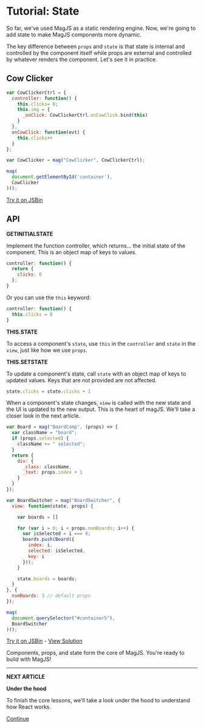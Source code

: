 # Tutorial: State

So far, we've used MagJS as a static rendering engine. Now, we're going to add state to make MagJS components more dynamic.

The key difference between `props` and `state` is that state is internal and controlled by the component itself while props are external and controlled by whatever renders the component.
Let's see it in practice.

## Cow Clicker

```js
var CowClickerCtrl = {
  controller: function() {
    this.clicks= 0;
    this.img = {
      _onClick: CowClickerCtrl.onCowClick.bind(this)
    }        
  },
  onCowClick: function(evt) {
    this.clicks++
  }
};

var CowClicker = mag("CowClicker", CowClickerCtrl);

mag(
  document.getElementById('container'),
  CowClicker
)();
```
[Try it on JSBin](http://jsbin.com/lumapofufo/edit?js,output)


## API
**GETINITIALSTATE**

Implement the function controller, which returns... the initial state of the component. This is an object map of keys to values.

```js
controller: function() {
  return {
    clicks: 0
  };
}
```

Or you can use the `this` keyword:

```js
controller: function() {
  this.clicks = 0
}
```

**THIS.STATE**

To access a component's `state`, use `this` in the `controller` and `state` in the `view`, just like how we use `props`.

**THIS.SETSTATE**

To update a component's state, call `state` with an object map of keys to updated values. Keys that are not provided are not affected.

```js
state.clicks = state.clicks + 1
```

When a component's state changes, `view` is called with the new state and the UI is updated to the new output. This is the heart of magJS. We'll take a closer look in the next article.

```js
var Board = mag("BoardComp", (props) => {
  var className = "board";
  if (props.selected) {
    className += " selected";
  }
  return {
    div: {
      _class: className,
      _text: props.index + 1
    }
  }
});

var BoardSwitcher = mag("BoardSwitcher", {
  view: function(state, props) {

    var boards = []

    for (var i = 0; i < props.numBoards; i++) {
      var isSelected = i === 0;
      boards.push(Board({
        index: i,
        selected: isSelected,
        key: i
      }));
    }

    state.boards = boards;
  }
}, {
  numBoards: 3 // default props
});

mag(
  document.querySelector("#container5"),
  BoardSwitcher
)();
```
[Try it on JSBin](http://jsbin.com/voyokacife/edit?js,output) - [View Solution](http://jsbin.com/tavelonuje/edit?js,output)

Components, props, and state form the core of MagJS. You're ready to build with MagJS!
<hr>

**NEXT ARTICLE**

**Under the hood**

To finish the core lessons, we'll take a look under the hood to understand how React works.

[Continue]()
